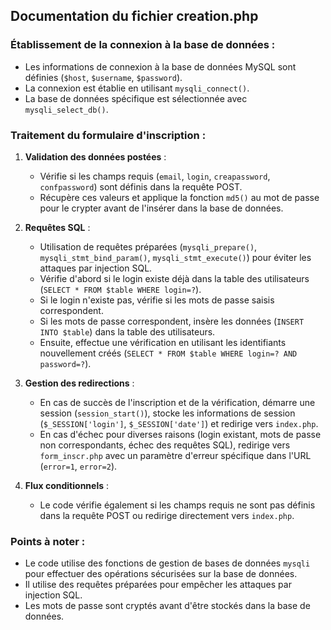 ## Documentation du fichier creation.php

### Établissement de la connexion à la base de données :

- Les informations de connexion à la base de données MySQL sont définies (`$host`, `$username`, `$password`).
- La connexion est établie en utilisant `mysqli_connect()`.
- La base de données spécifique est sélectionnée avec `mysqli_select_db()`.

### Traitement du formulaire d'inscription :

1. **Validation des données postées** :
   - Vérifie si les champs requis (`email`, `login`, `creapassword`, `confpassword`) sont définis dans la requête POST.
   - Récupère ces valeurs et applique la fonction `md5()` au mot de passe pour le crypter avant de l'insérer dans la base de données.

2. **Requêtes SQL** :
   - Utilisation de requêtes préparées (`mysqli_prepare()`, `mysqli_stmt_bind_param()`, `mysqli_stmt_execute()`) pour éviter les attaques par injection SQL.
   - Vérifie d'abord si le login existe déjà dans la table des utilisateurs (`SELECT * FROM $table WHERE login=?`).
   - Si le login n'existe pas, vérifie si les mots de passe saisis correspondent.
   - Si les mots de passe correspondent, insère les données (`INSERT INTO $table`) dans la table des utilisateurs.
   - Ensuite, effectue une vérification en utilisant les identifiants nouvellement créés (`SELECT * FROM $table WHERE login=? AND password=?`).

3. **Gestion des redirections** :
   - En cas de succès de l'inscription et de la vérification, démarre une session (`session_start()`), stocke les informations de session (`$_SESSION['login']`, `$_SESSION['date']`) et redirige vers `index.php`.
   - En cas d'échec pour diverses raisons (login existant, mots de passe non correspondants, échec des requêtes SQL), redirige vers `form_inscr.php` avec un paramètre d'erreur spécifique dans l'URL (`error=1`, `error=2`).

4. **Flux conditionnels** :
   - Le code vérifie également si les champs requis ne sont pas définis dans la requête POST ou redirige directement vers `index.php`.

### Points à noter :

- Le code utilise des fonctions de gestion de bases de données `mysqli` pour effectuer des opérations sécurisées sur la base de données.
- Il utilise des requêtes préparées pour empêcher les attaques par injection SQL.
- Les mots de passe sont cryptés avant d'être stockés dans la base de données.
